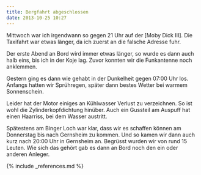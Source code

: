 ```yaml
---
title: Bergfahrt abgeschlossen
date: 2013-10-25 10:27
---
```

Mittwoch war ich irgendwann so gegen 21 Uhr auf der [Moby Dick III]. Die Taxifahrt war etwas länger, da ich zuerst an die falsche Adresse fuhr.

Der erste Abend an Bord wird immer etwas länger, so wurde es dann auch halb eins, bis ich in der Koje lag. Zuvor konnten wir die Funkantenne noch anklemmen.

Gestern ging es dann wie gehabt in der Dunkelheit gegen 07:00 Uhr los. Anfangs hatten wir Sprühregen, später dann bestes Wetter bei warmem Sonnenschein.

Leider hat der Motor einiges an Kühlwasser Verlust zu verzeichnen. So ist wohl die Zylinderkopfdichtung hinüber. Auch ein Gussteil am Auspuff hat einen Haarriss, bei dem Wasser austritt.

Spätestens am Binger Loch war klar, dass wir es schaffen können am Donnerstag bis nach Gernsheim zu kommen. Und so kamen wir dann auch kurz nach 20:00 Uhr in Gernsheim an. Begrüsst wurden wir von rund 15 Leuten. Wie sich das gehört gab es dann an Bord noch den ein oder anderen Anleger.

{% include _references.md %}
